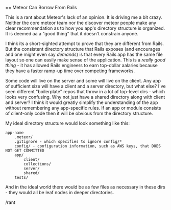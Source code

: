 == Meteor Can Borrow From Rails

This is a rant about Meteor's lack of an opinion. It is driving me a bit crazy. Neither the core meteor team nor the discover meteor people make any clear recommendation as to how you app's directory structure is organized. It is deemed aa a "good thing" that it doesn't constrain anyone.

I think its a short-sighted attempt to prove that they are different from Rails. But the consistent directory structure that Rails exposes (and encourages and one might even say *demands*) is that every Rails app has the same file layout so one can easily make sense of the application. This is a *really* *good* *thing* - it has allowed Rails engineers to earn top-dollar aalaries because they have a faster ramp-up time over competing frameworks.

Some code will live on the server and some will live on the client. Any app of sufficient size will have a client and a server directory, but what else? I've seen different "boilerplate" repos that throw in a lot of top-level dirs - which looks very confusing. Why not just have a shared directory along with client and server? I think it would greatly simplify the understanding of the app without remembering any app-specific rules. If an app or module consists of client-only code then it will be obvious from the directory structure.

My ideal directory structure would look something like this:
```
app-name
    .meteor/
    .gitignore - which specifies to ignore config/*
    config/ - configuration information, such as AWS keys, that DOES NOT GET COMMITTED
    app/
        client/
        collections/
        server/
        shared/
    tests/
```
And in the ideal world there would be as few files as necessary in these dirs - they would all be leaf nodes in deeper directories.

/rant

